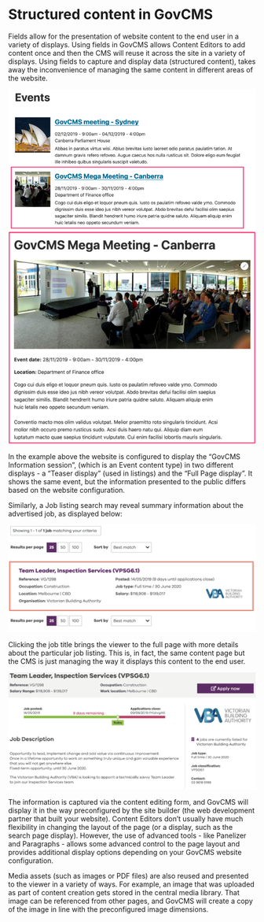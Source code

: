 # Structured content in GovCMS

Fields allow for the presentation of website content to the end user in a variety of displays. Using fields in GovCMS allows Content Editors to add content once and then the CMS will reuse it across the site in a variety of displays. Using fields to capture and display data \(structured content\), takes away the inconvenience of managing the same content in different areas of the website.

![](../.gitbook/assets/23%20%282%29.png)![](../.gitbook/assets/24.png)

In the example above the website is configured to display the “GovCMS Information session”, \(which is an Event content type\) in two different displays - a “Teaser display” \(used in listings\) and the “Full Page display”. It shows the same event, but the information presented to the public differs based on the website configuration.

Similarly, a Job listing search may reveal summary information about the advertised job, as displayed below:

![](../.gitbook/assets/25.png)

Clicking the job title brings the viewer to the full page with more details about the particular job listing. This is, in fact, the same content page but the CMS is just managing the way it displays this content to the end user.

![](../.gitbook/assets/26%20%282%29.png)

The information is captured via the content editing form, and GovCMS will display it in the way preconfigured by the site builder \(the web development partner that built your website\). Content Editors don’t usually have much flexibility in changing the layout of the page \(or a display, such as the search page display\). However, the use of advanced tools - like Panelizer and Paragraphs - allows some advanced control to the page layout and provides additional display options depending on your GovCMS website configuration.

Media assets \(such as images or PDF files\) are also reused and presented to the viewer in a variety of ways. For example, an image that was uploaded as part of content creation gets stored in the central media library. That image can be referenced from other pages, and GovCMS will create a copy of the image in line with the preconfigured image dimensions.

### 

